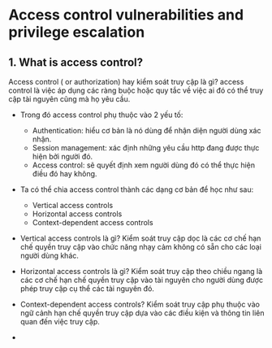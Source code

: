 # Access control vulnerabilities and privilege escalation

## 1. What is access control?

Access control ( or authorization) hay kiểm soát truy cập là gì? access control là việc áp dụng các ràng buộc hoặc quy tắc về việc ai đó có thể truy cập tài
nguyên cũng mà họ yêu cầu.
- Trong đó access control phụ thuộc vào 2 yếu tố:
    - Authentication: hiểu cơ bản là nó dùng để nhận diện người dùng xác nhận.
    - Session management: xác định những yêu cầu http đang được thực hiện bởi người đó.
    - Access control: sẽ quyết định xem người dùng đó có thể thực hiện điều đó hay không.

- Ta có thể chia access control thành các dạng cơ bản để học như sau: 
    - Vertical access controls
    - Horizontal access controls
    - Context-dependent access controls

- Vertical access controls là gì? Kiểm soát truy cập dọc là các cơ chế hạn chế quyền truy cập vào chức năng nhạy cảm không có sẵn cho các loại người dùng khác.
- Horizontal access controls là gì? Kiểm soát truy cập theo chiều ngang là các cơ chế hạn chế quyền truy cập vào tài nguyên cho người dùng được phép truy cập cụ thể các tài nguyên đó.
- Context-dependent access controls? Kiểm soát truy cập phụ thuộc vào ngữ cảnh hạn chế quyền truy cập dựa vào các điều kiện và thông tin liên quan đến việc truy cập.
- 
